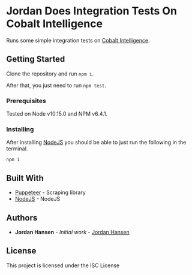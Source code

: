 # Jordan Does Integration Tests On Cobalt Intelligence

Runs some simple integration tests on [Cobalt Intelligence](https://cobaltintelligence.com/).

## Getting Started

Clone the repository and run `npm i`.

After that, you just need to run `npm test`.

### Prerequisites

Tested on Node v10.15.0 and NPM v6.4.1.

### Installing

After installing [NodeJS](https://nodejs.org/en/) you should be able to just run the following in the terminal.

```
npm i
```

## Built With

* [Puppeteer](https://github.com/GoogleChrome/puppeteer) - Scraping library
* [NodeJS](https://nodejs.org/en/) - NodeJS

## Authors

* **Jordan Hansen** - *Initial work* - [Jordan Hansen](https://github.com/aarmora)


## License

This project is licensed under the ISC License
